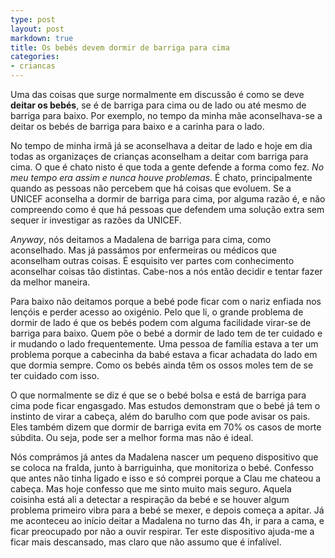 ```yaml
---
type: post
layout: post
markdown: true
title: Os bebés devem dormir de barriga para cima
categories:
- criancas
---
```


Uma das coisas que surge normalmente em discussão é como se deve **deitar os bebés**, se é de barriga
para cima ou de lado ou até mesmo de barriga para baixo. Por exemplo, no tempo da minha mãe aconselhava-se
a deitar os bebés de barriga para baixo e a carinha para o lado.

No tempo de minha irmã já se aconselhava a deitar de lado e hoje em dia todas as organizaçes de crianças
aconselham a deitar com barriga para cima. O que é chato nisto é que toda a gente defende a forma como fez.
_No meu tempo era assim e nunca houve problemas_. É chato, principalmente quando as pessoas não percebem
que há coisas que evoluem. Se a UNICEF aconselha a dormir de barriga para cima, por alguma razão é, e não
compreendo como é que há pessoas que defendem uma solução extra sem sequer ir investigar as razões da
UNICEF.

_Anyway_, nós deitamos a Madalena de barriga para cima, como aconselhado. Mas já passámos por enfermeiras
ou médicos que aconselham outras coisas. É esquisito ver partes com conhecimento aconselhar coisas
tão distintas. Cabe-nos a nós então decidir e tentar fazer da melhor maneira.

Para baixo não deitamos porque a bebé pode ficar com o nariz enfiada nos lençóis e perder acesso
ao oxigénio. Pelo que li, o grande problema de dormir de lado é que os bebés podem com alguma facilidade
virar-se de barriga para baixo. Quem põe o bebé a dormir de lado tem de ter cuidado e ir mudando o lado
frequentemente. Uma pessoa de família estava a ter um problema porque a cabecinha da babé estava a ficar
achadata do lado em que dormia sempre. Como os bebés ainda têm os ossos moles tem de se ter cuidado com
isso.

O que normalmente se diz é que se o bebé bolsa e está de barriga para cima
pode ficar engasgado. Mas estudos demonstram que o bebé já tem o instinto de virar a cabeça, além do
barulho com que pode avisar os pais. Eles também dizem que dormir de barriga evita em 70% os casos
de morte súbdita. Ou seja, pode ser a melhor forma mas não é ideal.

Nós comprámos já antes da Madalena nascer um pequeno dispositivo que se coloca na fralda, junto à barriguinha,
que monitoriza o bebé. Confesso que antes não tinha ligado e isso e só comprei porque a Clau me
chateou a cabeça. Mas hoje confesso que me sinto muito mais seguro. Aquela coisinha está ali a detectar
a respiração da bebé e se houver algum problema primeiro vibra para a bebé se mexer, e depois começa
a apitar. Já me aconteceu ao início deitar a Madalena no turno das 4h, ir para a cama, e ficar preocupado
por não a ouvir respirar. Ter este dispositivo ajuda-me a ficar mais descansado, mas claro que não
assumo que é infalível.
